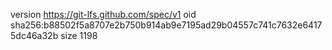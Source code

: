 version https://git-lfs.github.com/spec/v1
oid sha256:b88502f5a8707e2b750b914ab9e7195ad29b04557c741c7632e64175dc46a32b
size 1198

